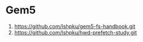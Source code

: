 # Gem5

1. https://github.com/lshpku/gem5-fs-handbook.git
2. https://github.com/lshpku/hwd-prefetch-study.git